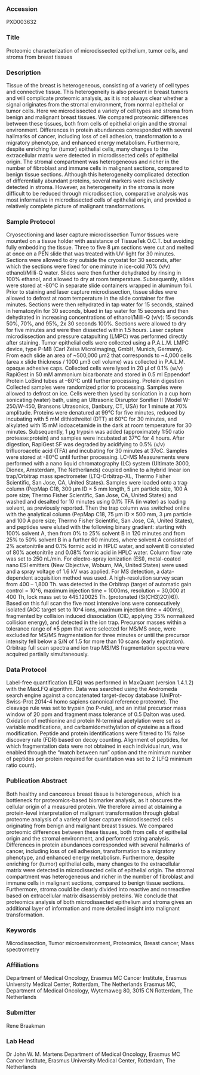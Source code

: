 ### Accession
PXD003632

### Title
Proteomic characterization of microdissected epithelium, tumor cells, and stroma from breast tissues

### Description
Tissue of the breast is heterogeneous, consisting of a variety of cell types and connective tissue. This heterogeneity is also present in breast tumors and will complicate proteomic analysis, as it is not always clear whether a signal originates from the stromal environment, from normal epithelial or tumor cells. Here we microdissected a variety of cell types and stroma from benign and malignant breast tissues. We compared proteomic differences between these tissues, both from cells of epithelial origin and the stromal environment. Differences in protein abundances corresponded with several hallmarks of cancer, including loss of cell adhesion, transformation to a migratory phenotype, and enhanced energy metabolism. Furthermore, despite enriching for (tumor) epithelial cells, many changes to the extracellular matrix were detected in microdissected cells of epithelial origin. The stromal compartment was heterogeneous and richer in the number of fibroblast and immune cells in malignant sections, compared to benign tissue sections. Although this heterogeneity complicated detection of differentially abundant proteins, several markers were exclusively detected in stroma. However, as heterogeneity in the stroma is more difficult to be reduced through microdissection, comparative analysis was most informative in microdissected cells of epithelial origin, and provided a relatively complete picture of malignant transformations.

### Sample Protocol
Cryosectioning and laser capture microdissection Tumor tissues were mounted on a tissue holder with assistance of TissueTek O.C.T. but avoiding fully embedding the tissue. Three to five 8 μm sections were cut and melted at once on a PEN slide that was treated with UV-light for 30 minutes. Sections were allowed to dry outside the cryostat for 30 seconds, after which the sections were fixed for one minute in ice-cold 70% (v/v) ethanol/Milli-Q water. Slides were then further dehydrated by rinsing in 100% ethanol, and allowed to dry at room temperature. Subsequently, slides were stored at -80°C in separate slide containers wrapped in aluminum foil.  Prior to staining and laser capture microdissection, tissue slides were allowed to defrost at room temperature in the slide container for five minutes. Sections were then rehydrated in tap water for 15 seconds, stained in hematoxylin for 30 seconds, blued in tap water for 15 seconds and then dehydrated in increasing concentrations of ethanol/Milli-Q (v/v): 15 seconds 50%, 70%, and 95%, 2x 30 seconds 100%. Sections were allowed to dry for five minutes and were then dissected within 1.5 hours. Laser capture microdissection and pressure catapulting (LMPC) was performed directly after staining. Tumor epithelial cells were collected using a P.A.L.M. LMPC device, type P-MB (Carl Zeiss MicroImaging, GmbH, Munich, Germany). From each slide an area of ~500,000 µm2 that corresponds to ~4,000 cells (area x slide thickness / 1000 µm3 cell volume) was collected in P.A.L.M. opaque adhesive caps. Collected cells were lysed in 20 µl of 0.1% (w/v) RapiGest in 50 mM ammonium bicarbonate and stored in 0.5 ml Eppendorf Protein LoBind tubes at –80°C until further processing.   Protein digestion Collected samples were randomized prior to processing. Samples were allowed to defrost on ice. Cells were then lysed by sonication in a cup horn sonicating (water) bath, using an Ultrasonic Disruptor Sonifier II (Model W-250/W-450, Bransons Utrasonics, Danbury, CT, USA) for 1 minute at 70% amplitude. Proteins were denatured at 99°C for five minutes, reduced by incubating with 5 mM dithiothreitol (DTT) at 60°C for 30 minutes, and alkylated with 15 mM iodoacetamide in the dark at room temperature for 30 minutes. Subsequently, 1 μg trypsin was added (approximately 1:50 ratio protease:protein) and samples were incubated at 37°C for 4 hours. After digestion, RapiGest SF was degraded by acidifying to 0.5% (v/v) trifluoroacetic acid (TFA) and incubating for 30 minutes at 37oC. Samples were stored at -80°C until further processing.   LC-MS Measurements were performed with a nano liquid chromatography (LC) system (Ultimate 3000, Dionex, Amsterdam, The Netherlands) coupled online to a hybrid linear ion trap/Orbitrap mass spectrometer (LTQ-Orbitrap-XL, Thermo Fisher Scientific, San Jose, CA, United States). Samples were loaded onto a trap column (PepMap C18, 300 μm ID × 5 mm length, 5 μm particle size, 100 Å pore size; Thermo Fisher Scientific, San Jose, CA, United States) and washed and desalted for 10 minutes using 0.1% TFA (in water) as loading solvent, as previously reported. Then the trap column was switched online with the analytical column (PepMap C18, 75 μm ID × 500 mm, 3 μm particle and 100 Å pore size; Thermo Fisher Scientific, San Jose, CA, United States), and peptides were eluted with the following binary gradient: starting with 100% solvent A, then from 0% to 25% solvent B in 120 minutes and from 25% to 50% solvent B in a further 60 minutes, where solvent A consisted of 2% acetonitrile and 0.1% formic acid in HPLC water, and solvent B consisted of 80% acetonitrile and 0.08% formic acid in HPLC water. Column flow rate was set to 250 nL/min. For electro-spray ionization (ESI), metal-coated nano ESI emitters (New Objective, Woburn, MA, United States) were used and a spray voltage of 1.6 kV was applied. For MS detection, a data-dependent acquisition method was used. A high-resolution survey scan from 400 – 1,800 Th. was detected in the Orbitrap (target of automatic gain control = 10^6, maximum injection time = 1000ms, resolution = 30,000 at 400 Th, lock mass set to 445.120025 Th. (protonated (Si(CH3)2O))6)). Based on this full scan the five most intensive ions were consecutively isolated (AGC target set to 10^4 ions, maximum injection time = 400ms), fragmented by collision induced dissociation (CID, applying 35% normalized collision energy), and detected in the ion trap. Precursor masses within a tolerance range of ±5 ppm that were selected for MS/MS once, were excluded for MS/MS fragmentation for three minutes or until the precursor intensity fell below a S/N of 1.5 for more than 10 scans (early expiration). Orbitrap full scan spectra and ion trap MS/MS fragmentation spectra were acquired partially simultaneously.

### Data Protocol
Label-free quantification (LFQ) was performed in MaxQuant (version 1.4.1.2) with the MaxLFQ algorithm. Data was searched using the Andromeda search engine against a concatenated target-decoy database (UniProt-Swiss-Prot 2014-4 homo sapiens canonical reference proteome). The cleavage rule was set to trypsin (no P-rule), and an initial precursor mass window of 20 ppm and fragment mass tolerance of 0.5 Dalton was used. Oxidation of methionine and protein N-terminal acetylation were set as variable modifications, and carbamidomethylation of cysteine as a fixed modification. Peptide and protein identifications were filtered to 1% false discovery rate (FDR) based on decoy counting. Alignment of peptides, for which fragmentation data were not obtained in each individual run, was enabled through the “match between run” option and the minimum number of peptides per protein required for quantitation was set to 2 (LFQ minimum ratio count).

### Publication Abstract
Both healthy and cancerous breast tissue is heterogeneous, which is a bottleneck for proteomics-based biomarker analysis, as it obscures the cellular origin of a measured protein. We therefore aimed at obtaining a protein-level interpretation of malignant transformation through global proteome analysis of a variety of laser capture microdissected cells originating from benign and malignant breast tissues. We compared proteomic differences between these tissues, both from cells of epithelial origin and the stromal environment, and performed string analysis. Differences in protein abundances corresponded with several hallmarks of cancer, including loss of cell adhesion, transformation to a migratory phenotype, and enhanced energy metabolism. Furthermore, despite enriching for (tumor) epithelial cells, many changes to the extracellular matrix were detected in microdissected cells of epithelial origin. The stromal compartment was heterogeneous and richer in the number of fibroblast and immune cells in malignant sections, compared to benign tissue sections. Furthermore, stroma could be clearly divided into reactive and nonreactive based on extracellular matrix disassembly proteins. We conclude that proteomics analysis of both microdissected epithelium and stroma gives an additional layer of information and more detailed insight into malignant transformation.

### Keywords
Microdissection, Tumor microenvironment, Proteomics, Breast cancer, Mass spectrometry

### Affiliations
Department of Medical Oncology, Erasmus MC Cancer Institute, Erasmus University Medical Center, Rotterdam, The Netherlands
Erasmus MC, Department of Medical Oncology, Wytemaweg 80, 3015 CN Rotterdam, The Netherlands

### Submitter
Rene Braakman

### Lab Head
Dr John W. M. Martens
Department of Medical Oncology, Erasmus MC Cancer Institute, Erasmus University Medical Center, Rotterdam, The Netherlands



